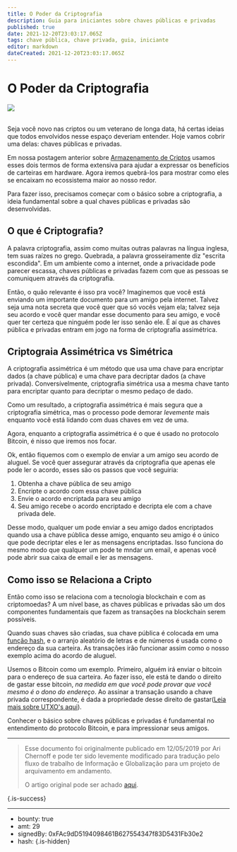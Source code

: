 ```yaml
---
title: O Poder da Criptografia
description: Guia para iniciantes sobre chaves públicas e privadas
published: true
date: 2021-12-20T23:03:17.065Z
tags: chave pública, chave privada, guia, iniciante
editor: markdown
dateCreated: 2021-12-20T23:03:17.065Z
---
```


# O Poder da Criptografia

![](https://assets.website-files.com/5e9a09610b7dce71f87f7f17/5e9fe664f01b87e59121323b_1_3VBrEt6tEGGLUrte9icrbQ.jpeg)

<br/>Seja você novo nas criptos ou um veterano de longa data, há certas ideias que todos envolvidos nesse espaço deveriam entender. Hoje vamos cobrir uma delas: chaves públicas e privadas.

Em nossa postagem anterior sobre [Armazenamento de Criptos](https://bit.ly/2UtogzI) usamos esses dois termos de forma extensiva para ajudar a expressar os benefícios de carteiras em hardware. Agora iremos quebrá-los para mostrar como eles se encaixam no ecossistema maior ao nosso redor.

Para fazer isso, precisamos começar com o básico sobre a criptografia, a ideia fundamental sobre a qual chaves públicas e privadas são desenvolvidas.<br/> 

## **O que é Criptografia?**

A palavra criptografia, assim como muitas outras palavras na língua inglesa, tem suas raízes no grego. Quebrada, a palavra grosseiramente diz "escrita escondida". Em um ambiente como a internet, onde a privacidade pode parecer escassa, chaves públicas e privadas fazem com que as pessoas se comuniquem através da criptografia.

Então, o quão relevante é isso pra você? Imaginemos que você está enviando um importante documento para um amigo pela internet. Talvez seja uma nota secreta que você quer que só vocês vejam ela; talvez seja seu acordo e você quer mandar esse documento para seu amigo, e você quer ter certeza que ninguém pode ler isso senão ele. É aí que as chaves pública e privadas entram em jogo na forma de criptografia assimétrica.<br/> 

## **Criptograia Assimétrica vs Simétrica**

A criptografia assimétrica é um método que usa uma chave para encriptar dados (a chave pública) e uma chave para decriptar dados (a chave privada). Conversívelmente, criptografia simétrica usa a mesma chave tanto para encriptar quanto para decriptar o mesmo pedaço de dado.

Como um resultado, a criptografia assimétrica é mais segura que a criptografia simétrica, mas o processo pode demorar *levemente* mais enquanto você está lidando com duas chaves em vez de uma.

Agora, enquanto a criptografia assimétrica é o que é usado no protocolo Bitcoin, é nisso que iremos nos focar.

Ok, então fiquemos com o exemplo de enviar a um amigo seu acordo de aluguel. Se você quer assegurar através da criptografia que apenas ele pode ler o acordo, esses são os passos que você seguiria:

1. Obtenha a chave pública de seu amigo
2. Encripte o acordo com essa chave pública
3. Envie o acordo encriptada para seu amigo
4. Seu amigo recebe o acordo encriptado e decripta ele com a chave privada dele.

Desse modo, qualquer um pode enviar a seu amigo dados encriptados quando usa a chave pública desse amigo, enquanto seu amigo é o único que pode decriptar eles e ler as mensagens encriptadas. Isso funciona do mesmo modo que qualquer um pode te mndar um email, e apenas você pode abrir sua caixa de email e ler as mensagens.<br/> 

## **Como isso se Relaciona a Cripto**

Então como isso se relaciona com a tecnologia blockchain e com as criptomoedas? A um nível base, as chaves públicas e privadas são um dos componentes fundamentais que fazem as transações na blockchain serem possíveis.

Quando suas chaves  são criadas, sua chave pública é colocada em uma [função hash](https://www.investopedia.com/terms/h/hash.asp), e o arranjo aleatório de letras e de números é usada como o endereço da sua carteira. As transações irão funcionar assim como o nosso exemplo acima do acordo de aluguel.

Usemos o Bitcoin como um exemplo. Primeiro, alguém irá enviar o bitcoin para o endereço de sua carteira. Ao fazer isso, ele está te dando o direito de gastar esse bitcoin, *na medida em que você pode provar que você mesmo é o dono do endereço*. Ao assinar a transação usando a chave privada correspondente, é dada a propriedade desse direito de gastar([Leia mais sobre UTXO's aqui](https://www.investopedia.com/terms/u/utxo.asp)).

Conhecer o básico sobre chaves públicas e privadas é fundamental no entendimento do protocolo Bitcoin, e para impressionar seus amigos.

---

> Esse documento foi originalmente publicado em 12/05/2019 por Ari Chernoff e pode ter sido levemente modificado para tradução pelo fluxo de trabalho de Informação e Globalização para um projeto de arquivamento em andamento.
>
> O artigo original pode ser achado [aqui](https://shapeshift.com/library/the-power-of-cryptography).

{.is-success}

---

- bounty: true
- amt: 29
- signedBy: 0xFAc9dD5194098461B627554347f83D5431Fb30e2
- hash: 
{.is-hidden}
